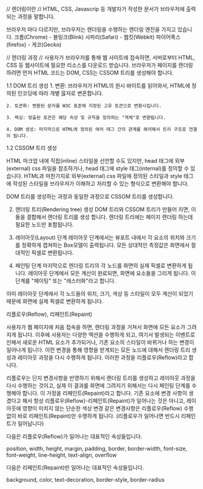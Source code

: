 // 렌더링이란 //
HTML, CSS, Javascrip 등 개발자가 작성한 문서가 브라우저에 출력되는 과정을 말합니다.

브라우저 마다 다르지만, 브라우저는 렌더링을 수행하는 렌더링 엔진을 가지고 있습니다.
크롬(Chrome) - 블링크(Blink)
사파리(Safari) - 웹킷(Webkit)
파이어폭스(firefox) - 게코(Gecko)

// 렌더링 과정 //
사용자가 브라우저를 통해 웹 사이트에 접속하면, 서버로부터 HTML, CSS 등 웹사이트에 필요한 리소스를 다운로드 받습니다.
브라우저가 페이지를 렌더링 하려면 먼저 HTML 코드는 DOM, CSS는 CSSOM 트리를 생성해야 합니다.

1.1 DOM 트리 생성 1. 변환: 브라우저가 HTML의 원시 바이트를 읽어와서, HTML에 정의된 인코딩에 따라 개별 묹자로 변혼합니다.

    2. 토큰화: 변환된 문자를 W3C 표준에 지정된 고유 토큰으로 변환시킵니다.

    3. 렉싱: 방출된 토큰은 해당 속성 및 규칙을 정의하는 "객체"로 변환됩니다.

    4. DOM 생성: 마지막으로 HTML에 정의된 여러 태그 간의 관계를 해석해서 트리 구조로 연결이 됩니다.

1.2 CSSOM 트리 생성

HTML 마크업 내에 직접(inline) 스타일을 선언할 수도 있지만, head 태그에 외부(external) css 파일을 참조하거나, head 태그에 style 태그(internal)를 정의할 수 있습니다. HTML과 마찬가지로 외부(external) css 파일에 정의된 스타일과 style 태그에 작성된 스타일을 브라우저가 이해하고 처리할 수 있는 형식으로 변환해야 합니다.

DOM 트리를 생성하는 과정과 동일한 과정으로 CSSOM 트리를 생성합니다.

2. 렌더링 트리(Rendering tree) 생성
   DOM 트리와 CSSOM 트리가 만들어 지면, 이 둘을 결합해서 렌더링 트리를 생성 합니다.
   렌더링 트리에는 페이지 렌더링 하는데 필요한 노드만 포함됩니다.

3. 레이아웃(Layout) 단계
   레이아웃 단계에서는 뷰포트 내에서 각 요소의 위치와 크기를 정확하게 캡쳐하는 Box모델이 출력됩니다.
   모든 상대적인 측정값은 화면에서 절대적인 픽셀로 변환됩니다.

4. 페인팅 단계
   마지막으로 렌더링 트리의 각 노드를 화면의 실제 픽셀로 변환하게 됩니다.
   레이아웃 단계에서 모든 계산이 완료되면, 화면에 요소들을 그리게 됩니다.
   이 단계를 "페이팅" 또는 "레스터화"라고 합니다.

이미 레이아웃 단계에서 각 노드들의 위치, 크기, 색상 등 스타일이 모두 계산이 되었기 때문에 화면에 실제 픽셀로 변환하게 됩니다.

리플로우(Reflow), 리페인트(Repaint)

사용자가 웹 페이지에 처음 접속을 하면, 렌더링 과정을 거쳐서 화면에 모든 요소가 그려지게 됩니다. 이후에 사용자는 다양한 액션을 수행하게 되고, 여기서 발생되는 이벤트로 인해서 새로운 HTML 요소가 추가되거나, 기존 요소의 스타일이 바뀌거나 하는 변경이 일어나게 됩니다. 이런 변경을 통해 영향을 받게되는 모든 노드에 대해서 렌더링 트리 생성과 레이아웃 과정을 다시 수행하게 됩니다. 이러한 과정을 리플로우(Reflow)라고 합니다.

리플로우는 단지 변경사항을 반영하기 위해서 렌더링 트리를 생성하고 레이아웃 과정을 다시 수행하는 것이고, 실제 이 결과를 화면에 그려지기 위해서는 다시 페인팅 단계를 수행해야 합니다. 이 가정을 리페인트(Repaint)라고 합니다.
기존 요소에 변경 사항이 생겼다고 해서 항상 리플로우(Reflow)-리페인트(Repaint)가 일어나는 것은 아니고, 레이아웃에 영향이 미치지 않는 단순한 색상 변경 같은 변경사항은 리플로우(Reflow) 수행 없이 바로 리페인트(Repaint)만 수행하게 됩니다. (리플로우가 일어나면 반드시 리페인트가 일어납니다)

다음은 리플로우(Reflow)가 일어나는 대표적인 속성들입니다.

position, width, height, margin, padding, border, border-width, font-size, font-weight, line-height, text-align, overflow

다음은 리페인트(Repaint)만 일어나는 대표적인 속성들입니다.

background, color, text-decoration, border-style, border-radius
